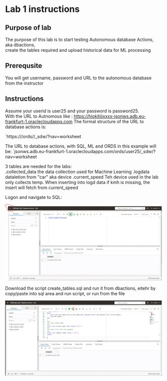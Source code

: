 # Lab 1 instructions

## Purpose of lab

The purpose of this lab is to start testing Autonomous database Actions, aka dbactions,  
create the tables required and upload historical data for ML processing

## Prerequsite

You will get username, password and URL to the autonomous database from the instructor  

## Instructions

Assume your userid is user25 and your password is password25.  
With the URL to Autnomous like : https://hiokitiiixxxx-jsonws.adb.eu-frankfurt-1.oraclecloudapps.com 
The formal structure of the URL to database actions is:  

`https://<URL to autnomous>/ords/<dbusername>/_sdw/?nav=worksheet

The URL to database actions, with SQL, ML and ORDS in this example will be:
`jsonws.adb.eu-frankfurt-1.oraclecloudapps.com/ords/user25/_sdw/?nav=worksheet  

3 tables are needed for the labs:  
.collected_data  the data collection used for Machine Learning
.logdata         dataletion from "car" aka device
.current_speed   Teh device used in the lab only collects temp. When inserting into logd data if kmh is missing, the insert will fetch from current_speed

Logon and navigate to SQL:

![DB Actions](images/dbactions.JPG)


Download the script create_tables.sql and run it from dbactions, eitehr by copy/paste into 
sql area and run script, or run from the file  
  
![DB Actions](images/dbactions2.JPG)

